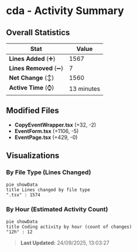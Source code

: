 # cda - Activity Summary 

## Overall Statistics

| Stat                   | Value                                                             |
| ---------------------- | ----------------------------------------------------------------- |
| **Lines Added** (➕)   | 1567                                          |
| **Lines Removed** (➖) | 7                                        |
| **Net Change** (↕)    | 1560                |
| **Active Time** (⌚)   | 13 minutes |


## Modified Files
- **CopyEventWrapper.tsx** (+32, -2)
- **EventForm.tsx** (+1106, -5)
- **EventPage.tsx** (+429, -0)

## Visualizations

### By File Type (Lines Changed)

```mermaid
pie showData
title Lines changed by file type
".tsx" : 1574
```

### By Hour (Estimated Activity Count)

```mermaid
pie showData
title Coding activity by hour (count of changes)
"12h" : 12
```


> **Last Updated:** 24/09/2025, 13:03:27